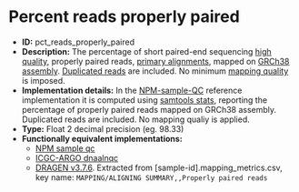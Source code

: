 # Percent reads properly paired

- **ID:** pct_reads_properly_paired
- **Description:** The percentage of short paired-end sequencing [high quality](terminologies.md#high-quality-reads), properly paired reads, [primary alignments](terminologies.md#primary-alignments), mapped on [GRCh38 assembly](terminologies.md#grch38-assembly). [Duplicated reads](terminologies.md#duplicated-reads) are included. No minimum [mapping quality](terminologies.md#mapping-quality) is imposed.
- **Implementation details:** In the [NPM-sample-QC](References.md#npm-sample-qc) reference implementation it is computed using [samtools stats](References.md#samtools-stats), reporting the percentage of properly paired reads mapped on GRCh38 assembly. Duplicated reads are included. No mapping qualiy is applied.
- **Type:** Float 2 decimal precision (eg. 98.33)
- **Functionally equivalent implementations:**
    - [NPM sample qc](References.md#npm-sample-qc)
    - [ICGC-ARGO dnaalnqc](References.md#icgc-argo)
    - [DRAGEN v3.7.6](References.md#dragen). Extracted from [sample-id].mapping_metrics.csv, key name: `MAPPING/ALIGNING SUMMARY,,Properly paired reads`

